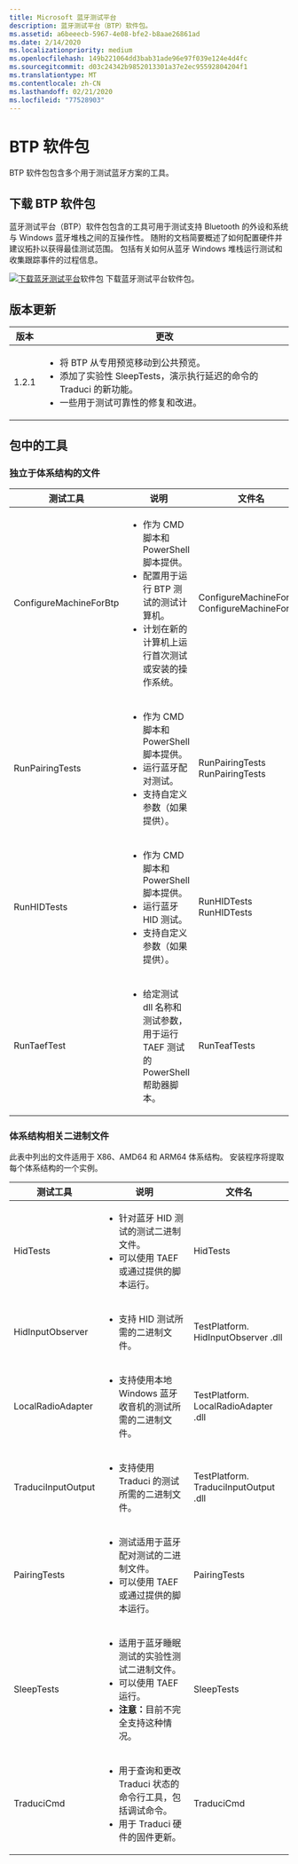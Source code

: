 ```yaml
---
title: Microsoft 蓝牙测试平台
description: 蓝牙测试平台（BTP）软件包。
ms.assetid: a6beeecb-5967-4e08-bfe2-b8aae26861ad
ms.date: 2/14/2020
ms.localizationpriority: medium
ms.openlocfilehash: 149b221064dd3bab31ade96e97f039e124e4d4fc
ms.sourcegitcommit: d03c24342b9852013301a37e2ec95592804204f1
ms.translationtype: MT
ms.contentlocale: zh-CN
ms.lasthandoff: 02/21/2020
ms.locfileid: "77528903"
---
```

# <a name="the-btp-software-package"></a>BTP 软件包 #

BTP 软件包包含多个用于测试蓝牙方案的工具。

## <a name="download-the-btp-software-package"></a>下载 BTP 软件包 ##

蓝牙测试平台（BTP）软件包包含的工具可用于测试支持 Bluetooth 的外设和系统与 Windows 蓝牙堆栈之间的互操作性。 随附的文档简要概述了如何配置硬件并建议拓扑以获得最佳测试范围。 包括有关如何从蓝牙 Windows 堆栈运行测试和收集跟踪事件的过程信息。

[![下载蓝牙测试平台](images/download.png)](//download.microsoft.com/download/e/e/e/eeed3cd5-bdbd-47db-9b8e-ca9d2df2cd29/BluetoothTestPlatformPack-1.2.1.msi)软件包 下载蓝牙测试平台软件包。

## <a name="version-updates"></a>版本更新 ##

| 版本 | 更改 |
| --- | --- |
| 1.2.1 | <ul><li>将 BTP 从专用预览移动到公共预览。</li><li>添加了实验性 SleepTests，演示执行延迟的命令的 Traduci 的新功能。</li><li>一些用于测试可靠性的修复和改进。</li><ul> |

## <a name="tools-in-the-package"></a>包中的工具 ##

### <a name="architecture-independent-files"></a>独立于体系结构的文件 ###

| 测试工具 | 说明 | 文件名 |
| --- | --- | --- |
| ConfigureMachineForBtp | <ul><li>作为 CMD 脚本和 PowerShell 脚本提供。</li><li>配置用于运行 BTP 测试的测试计算机。</li><li>计划在新的计算机上运行首次测试或安装的操作系统。</li> | ConfigureMachineForBtp<br>ConfigureMachineForBtp |
| RunPairingTests | <ul><li>作为 CMD 脚本和 PowerShell 脚本提供。</li><li>运行蓝牙配对测试。</li><li>支持自定义参数（如果提供）。</li></ul> | RunPairingTests<br>RunPairingTests |
| RunHIDTests | <ul><li>作为 CMD 脚本和 PowerShell 脚本提供。</li><li>运行蓝牙 HID 测试。</li><li>支持自定义参数（如果提供）。</li></ul> | RunHIDTests<br>RunHIDTests |
| RunTaefTest | <ul><li>给定测试 dll 名称和测试参数，用于运行 TAEF 测试的 PowerShell 帮助器脚本。</li></ul> | RunTeafTests |

### <a name="architecture-dependent-binaries"></a>体系结构相关二进制文件 ###

此表中列出的文件适用于 X86、AMD64 和 ARM64 体系结构。 安装程序将提取每个体系结构的一个实例。

| 测试工具 | 说明 | 文件名 |
| --- | --- | --- |
| HidTests | <ul><li>针对蓝牙 HID 测试的测试二进制文件。</li><li>可以使用 TAEF 或通过提供的脚本运行。</li></ul> | HidTests |
| HidInputObserver | <ul><li>支持 HID 测试所需的二进制文件。</li></ul> | TestPlatform. HidInputObserver .dll |
| LocalRadioAdapter | <ul><li>支持使用本地 Windows 蓝牙收音机的测试所需的二进制文件。</li></ul> | TestPlatform. LocalRadioAdapter .dll |
| TraduciInputOutput | <ul><li>支持使用 Traduci 的测试所需的二进制文件。</li></ul> | TestPlatform. TraduciInputOutput .dll |
| PairingTests | <ul><li>测试适用于蓝牙配对测试的二进制文件。</li><li>可以使用 TAEF 或通过提供的脚本运行。</li></ul> | PairingTests |
| SleepTests | <ul><li>适用于蓝牙睡眠测试的实验性测试二进制文件。</li><li>可以使用 TAEF 运行。</li><li> <b>注意：</b>目前不完全支持这种情况。</li></ul> | SleepTests |
| TraduciCmd | <ul><li>用于查询和更改 Traduci 状态的命令行工具，包括调试命令。</li><li>用于 Traduci 硬件的固件更新。</li></ul> | TraduciCmd |
